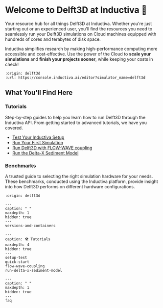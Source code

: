 # Welcome to Delft3D at Inductiva 🌊

Your resource hub for all things Delft3D at Inductiva. Whether you're just
starting out or an experienced user, you'll find the resources you need to
seamlessly run your Delft3D simulations on Cloud machines equipped with hundreds
of cores and terabytes of disk space.

Inductiva simplifies research by making high-performance computing more
accessible and cost-effective. Use the power of the Cloud to
**scale your simulations** and **finish your projects sooner**, while keeping
your costs in check!

```{python_editor}
:origin: delft3d
:url: https://console.inductiva.ai/editor?simulator_name=delft3d
```

## What You'll Find Here

### Tutorials
Step-by-step guides to help you learn how to run Delft3D through the Inductiva API. From getting started to advanced tutorials, we have you covered.

- [Test Your Inductiva Setup](setup-test)
- [Run Your First Simulation](quick-start)
- [Run Delft3D with FLOW-WAVE coupling](flow-wave-coupling)
- [Run the Delta-X Sediment Model](run-delta-x-sediment-model)

### Benchmarks
A trusted guide to selecting the right simulation hardware for your needs. These benchmarks, conducted using the Inductiva platform, provide insight into how Delft3D performs on different hardware configurations.

```{banner}
:origin: delft3d
```

```{toctree}
---
caption: " "
maxdepth: 1
hidden: true
---
versions-and-containers
```

```{toctree}
---
caption: 🛠️ Tutorials
maxdepth: 4
hidden: true
---
setup-test
quick-start
flow-wave-coupling
run-delta-x-sediment-model
```

```{toctree}
---
caption: " "
maxdepth: 1
hidden: true
---
faq
```
